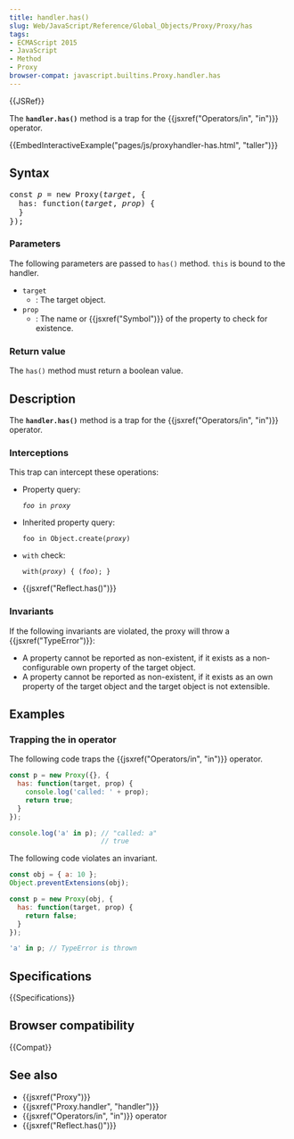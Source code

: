 ```yaml
---
title: handler.has()
slug: Web/JavaScript/Reference/Global_Objects/Proxy/Proxy/has
tags:
- ECMAScript 2015
- JavaScript
- Method
- Proxy
browser-compat: javascript.builtins.Proxy.handler.has
---
```

{{JSRef}}

The **`handler.has()`** method is a trap for the
{{jsxref("Operators/in", "in")}} operator.

{{EmbedInteractiveExample("pages/js/proxyhandler-has.html", "taller")}}

## Syntax

<pre class="brush: js">const <var>p</var> = new Proxy(<var>target</var>, {
  has: function(<var>target</var>, <var>prop</var>) {
  }
});
</pre>

### Parameters

The following parameters are passed to `has()` method. `this` is bound to the
handler.

- `target`
  - : The target object.
- `prop`
  - : The name or {{jsxref("Symbol")}} of the property to check for
    existence.

### Return value

The `has()` method must return a boolean value.

## Description

The **`handler.has()`** method is a trap for the
{{jsxref("Operators/in", "in")}} operator.

### Interceptions

This trap can intercept these operations:

- Property query:

  <code><var>foo</var> in <var>proxy</var></code>

- Inherited property query:

  <code>foo in Object.create(<var>proxy</var>)</code>

- `with` check:

  <code>with(<var>proxy</var>) { (<var>foo</var>); }</code>

- {{jsxref("Reflect.has()")}}

### Invariants

If the following invariants are violated, the proxy will throw a
{{jsxref("TypeError")}}:

- A property cannot be reported as non-existent, if it exists as a
  non-configurable own property of the target object.
- A property cannot be reported as non-existent, if it exists as an own property
  of the target object and the target object is not extensible.

## Examples

### Trapping the in operator

The following code traps the {{jsxref("Operators/in", "in")}}
operator.

```js
const p = new Proxy({}, {
  has: function(target, prop) {
    console.log('called: ' + prop);
    return true;
  }
});

console.log('a' in p); // "called: a"
                       // true
```

The following code violates an invariant.

```js example-bad
const obj = { a: 10 };
Object.preventExtensions(obj);

const p = new Proxy(obj, {
  has: function(target, prop) {
    return false;
  }
});

'a' in p; // TypeError is thrown
```

## Specifications

{{Specifications}}

## Browser compatibility

{{Compat}}

## See also

- {{jsxref("Proxy")}}
- {{jsxref("Proxy.handler", "handler")}}
- {{jsxref("Operators/in", "in")}} operator
- {{jsxref("Reflect.has()")}}
